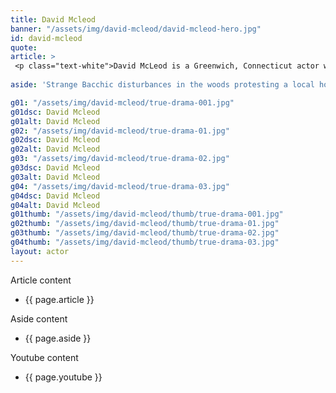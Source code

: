```yaml
---
title: David Mcleod
banner: "/assets/img/david-mcleod/david-mcleod-hero.jpg"
id: david-mcleod
quote: 
article: >
 <p class="text-white">David McLeod is a Greenwich, Connecticut actor who took on two roles - Greenwich SWAT and Greenwich Slasher.  He explains, “The original Greenwich Slasher lived in Greenwich in the 1980’s and wrote his manifesto while on death row. So the Slashers in this film are his disciples – we are trying to be like him. I have to admit, that the Slasher manifesto is a very scary book – and it features many familiar local landmarks like Todd’s Point. The Slasher masks are all hand-made out of Polymer clay and they have a very distinctive large frog or fish-like mouth. It’s a very sad mouth that also evokes being underwater because so much of the Slasher’s voyeurism was around water.”</p>
 
aside: 'Strange Bacchic disturbances in the woods protesting a local horror movie prompt a police investigation. A shadowy figure emerges.  Calling himself the God of Drama, he believes that he can achieve the seemingly impossible goal of returning drama to its original purpose – of preparing citizens for leadership in democracy. As the horror movie spirals out of control, and the Bacchae are consumed in violence - can officer Ailish Walsh discern the truth before a gruesome Greek drama unfolds? <br><br> Director James Thomas creates a Greek tragedy for our time. A horror story that looks at the original role of drama – as the companion invention of democracy – to shed light on how modern media is still working in our lives, in hidden ways, to rip us apart. True Drama is an alarm – a rare moment of clarity – a terrifying jolt - and an invitation to enjoy the true transcendental power of drama to help us envision a better Democracy. '

g01: "/assets/img/david-mcleod/true-drama-001.jpg"
g01dsc: David Mcleod
g01alt: David Mcleod
g02: "/assets/img/david-mcleod/true-drama-01.jpg"
g02dsc: David Mcleod
g02alt: David Mcleod
g03: "/assets/img/david-mcleod/true-drama-02.jpg"
g03dsc: David Mcleod
g03alt: David Mcleod  
g04: "/assets/img/david-mcleod/true-drama-03.jpg"
g04dsc: David Mcleod
g04alt: David Mcleod 
g01thumb: "/assets/img/david-mcleod/thumb/true-drama-001.jpg"
g02thumb: "/assets/img/david-mcleod/thumb/true-drama-01.jpg"
g03thumb: "/assets/img/david-mcleod/thumb/true-drama-02.jpg"
g04thumb: "/assets/img/david-mcleod/thumb/true-drama-03.jpg"
layout: actor
---
```


Article content
* {{ page.article }}

Aside content
* {{ page.aside }}

Youtube content
* {{ page.youtube }}

